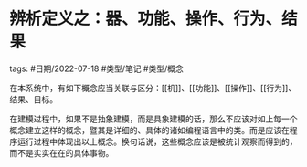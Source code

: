 # 辨析定义之：器、功能、操作、行为、结果

tags: #日期/2022-07-18 #类型/笔记 #类型/概念 

在本系统中，有如下概念应当关联与区分：[[机]]、[[功能]]、[[操作]]、[[行为]]、结果、目标。

在建模过程中，如果不是抽象建模，而是具象建模的话，那么不应该对如上每一个概念建立这样的概念，暨其是详细的、具体的诸如编程语言中的类。而是应该在程序运行过程中体现出以上概念。换句话说，这些概念应该是被统计观察而得到的，而不是实实在在的具体事物。